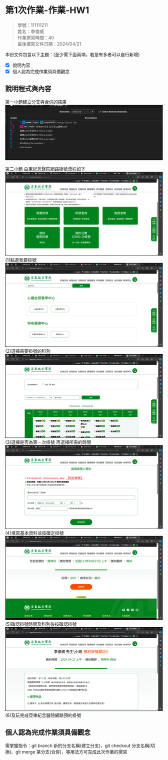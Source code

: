 # 第1次作業-作業-HW1
>
>學號：111111211
><br />
>姓名：李俊威
><br />
>作業撰寫時間：40
><br />
>最後撰寫文件日期：2024/04/21
>

本份文件包含以下主題：(至少需下面兩項，若是有多者可以自行新增)
- [x] 說明內容
- [x] 個人認為完成作業須具備觀念

## 說明程式與內容
第一小題建立分支與合併的結果
![alt text](answer.png)

第二小題 亞東紀念醫院網路掛號流程如下
![alt text](image.png)
(1)點選我要掛號
![alt text](image-3.png)
(2)選擇需要掛號的科別
![alt text](image-4.png)
(3)選擇是否為第一次掛號 再選擇所需的時間
![alt text](image-5.png)
(4)填寫基本資料並按確定掛號
![alt text](image-6.png)
(5)確認掛號時間及科別後按確認掛號
![alt text](image-7.png)
(6)及玩完成亞東紀念醫院網路預約掛號
## 個人認為完成作業須具備觀念

需掌握指令：git branch 新的分支名稱(建立分支)、git checkout 分支名稱(切換)、git merge 某分支(合併)，等用法方可完成此次作業的撰寫